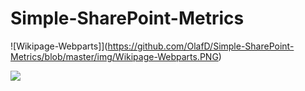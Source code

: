 # Simple-SharePoint-Metrics

![Wikipage-Webparts]](https://github.com/OlafD/Simple-SharePoint-Metrics/blob/master/img/Wikipage-Webparts.PNG)

<img src="https://github.com/OlafD/Simple-SharePoint-Metrics/blob/master/img/Wikipage-Webparts.PNG" />
